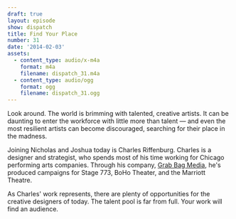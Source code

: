 ```yaml
---
draft: true
layout: episode
show: dispatch
title: Find Your Place
number: 31
date: '2014-02-03'
assets:
  - content_type: audio/x-m4a
    format: m4a
    filename: dispatch_31.m4a
  - content_type: audio/ogg
    format: ogg
    filename: dispatch_31.ogg
---
```

Look around. The world is brimming with talented, creative artists. It can be daunting to enter the workforce with little more than talent &mdash; and even the most resilient artists can become discouraged, searching for their place in the madness.

Joining Nicholas and Joshua today is Charles Riffenburg. Charles is a designer and strategist, who spends most of his time working for Chicago performing arts companies. Through his company, [Grab Bag Media](http://grabbagmedia.com), he's produced campaigns for Stage 773, BoHo Theater, and the Marriott Theatre.

As Charles' work represents, there are plenty of opportunities for the creative designers of today. The talent pool is far from full. Your work will find an audience.